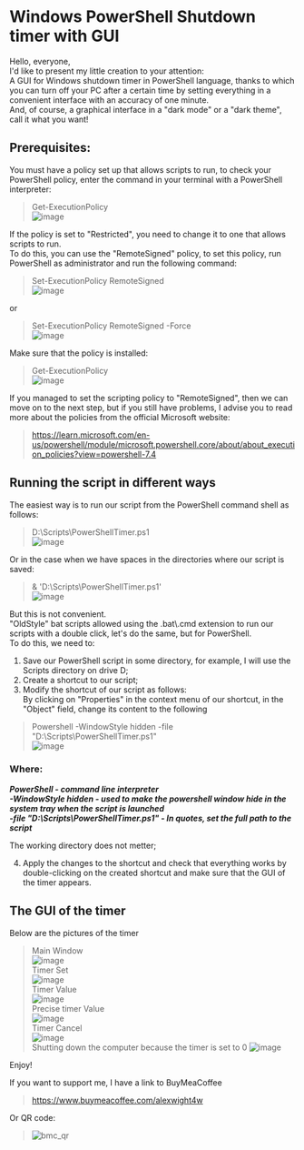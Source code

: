 # Windows PowerShell Shutdown timer with GUI

Hello, everyone,  
I'd like to present my little creation to your attention:  
A GUI for Windows shutdown timer in PowerShell language, thanks to which you can turn off your PC after a certain time by setting everything in a convenient interface with an accuracy of one minute.  
And, of course, a graphical interface in a "dark mode" or a "dark theme", call it what you want!  
## Prerequisites:

You must have a policy set up that allows scripts to run, to check your PowerShell policy, enter the command in your terminal with a PowerShell interpreter:  
>Get-ExecutionPolicy  
>![image](https://github.com/AlexJBFirst/PowerShell_Timer/assets/155481723/95d0195f-2578-4a85-90f7-4e03dc30bea4)  

If the policy is set to "Restricted", you need to change it to one that allows scripts to run.  
To do this, you can use the "RemoteSigned" policy, to set this policy, run PowerShell as administrator and run the following command:  
>Set-ExecutionPolicy RemoteSigned  
>![image](https://github.com/AlexJBFirst/PowerShell_Timer/assets/155481723/2657d142-9937-4217-bff7-1c42b464807b)  

or  
>Set-ExecutionPolicy RemoteSigned -Force  
>![image](https://github.com/AlexJBFirst/PowerShell_Timer/assets/155481723/41368f6a-ac42-46af-8342-ad2473e6f850)  

Make sure that the policy is installed:  
>Get-ExecutionPolicy  
>![image](https://github.com/AlexJBFirst/PowerShell_Timer/assets/155481723/d9f5cc52-7973-4355-a350-7fc79e202557)  

If you managed to set the scripting policy to "RemoteSigned", then we can move on to the next step, but if you still have problems, I advise you to read more about the policies from the official Microsoft website:  
>https://learn.microsoft.com/en-us/powershell/module/microsoft.powershell.core/about/about_execution_policies?view=powershell-7.4  

## Running the script in different ways

The easiest way is to run our script from the PowerShell command shell as follows:  
>D:\Scripts\PowerShellTimer.ps1  
>![image](https://github.com/AlexJBFirst/PowerShell_Timer/assets/155481723/7ecbb7ca-1f71-4d8c-80a9-425788514fd6)  

Or in the case when we have spaces in the directories where our script is saved:  
>& 'D:\Scripts\PowerShellTimer.ps1'  
>![image](https://github.com/AlexJBFirst/PowerShell_Timer/assets/155481723/6d325332-ab2c-4c55-bbd0-5783089b5fe6)  

But this is not convenient.   
"OldStyle" bat scripts allowed using the .bat\\.cmd extension to run our scripts with a double click, let's do the same, but for PowerShell.  
To do this, we need to:  
1) Save our PowerShell script in some directory, for example, I will use the Scripts directory on drive D;  
2) Create a shortcut to our script;  
3) Modify the shortcut of our script as follows:  
By clicking on "Properties" in the context menu of our shortcut, in the "Object" field, change its content to the following  
>Powershell -WindowStyle hidden -file "D:\Scripts\PowerShellTimer.ps1"  
>![image](https://github.com/AlexJBFirst/PowerShell_Timer/assets/155481723/2bd86005-4733-4620-aba8-b05b7b52ef84)  

### Where:  
***PowerShell - command line interpreter  
-WindowStyle hidden - used to make the powershell window hide in the system tray when the script is launched  
-file "D:\Scripts\PowerShellTimer.ps1" - In quotes, set the full path to the script***  

The working directory does not metter;  

4) Apply the changes to the shortcut and check that everything works by double-clicking on the created shortcut and make sure that the GUI of the timer appears.  

## The GUI of the timer

Below are the pictures of the timer  

>Main Window  
![image](https://github.com/AlexJBFirst/PowerShell_Timer/assets/155481723/5051da77-dcce-44df-bfe1-0a8c778a02ef)  
>Timer Set  
![image](https://github.com/AlexJBFirst/PowerShell_Timer/assets/155481723/0c7e1bb9-a2af-43bf-9b4b-e917a9ca9e1b)  
>Timer Value  
![image](https://github.com/AlexJBFirst/PowerShell_Timer/assets/155481723/7adc5176-baa6-423c-94eb-fceef0ed6a1d)  
>Precise timer Value  
![image](https://github.com/AlexJBFirst/PowerShell_Timer/assets/155481723/41537522-64f2-4663-92c3-9e69f6dea8dc)  
>Timer Cancel  
![image](https://github.com/AlexJBFirst/PowerShell_Timer/assets/155481723/d3966afe-14f4-4beb-b881-891ba7b2ad90)  
>Shutting down the computer because the timer is set to 0
![image](https://github.com/AlexJBFirst/PowerShell_Timer/assets/155481723/ef946ce9-6177-459b-8f33-f9ed1489b8ad)  

Enjoy!  

If you want to support me, I have a link to BuyMeaCoffee  
>https://www.buymeacoffee.com/alexwight4w

Or QR code:  
>![bmc_qr](https://github.com/AlexJBFirst/PowerShell_Timer/assets/155481723/d98916df-d0ab-4701-956f-4a64f468104b)  
